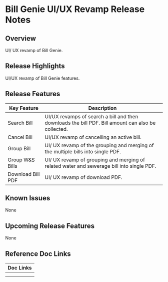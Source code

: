 # Bill Genie UI/UX Revamp Release Notes

## Overview <a href="#overview" id="overview"></a>

UI/ UX revamp of Bill Genie.

## Release Highlights <a href="#release-highlights" id="release-highlights"></a>

UI/UX revamp of Bill Genie features.

## Release Features <a href="#release-features" id="release-features"></a>

| **Key Feature**   | **Description**                                                                                    |
| ----------------- | -------------------------------------------------------------------------------------------------- |
| Search Bill       | UI/UX revamps of search a bill and then downloads the bill PDF. Bill amount can also be collected. |
| Cancel Bill       | UI/UX revamp of cancelling an active bill.                                                         |
| Group Bill        | UI/ UX revamp of the grouping and merging of the multiple bills into single PDF.                   |
| Group W\&S Bills  | UI/ UX revamp of grouping and merging of related water and sewerage bill into single PDF.          |
| Download Bill PDF | UI/ UX revamp of download PDF.                                                                     |

## Known Issues <a href="#known-issues" id="known-issues"></a>

None

## Upcoming Release Features <a href="#upcoming-release-features" id="upcoming-release-features"></a>

None

## Reference Doc Links <a href="#reference-doc-links" id="reference-doc-links"></a>

| **Doc Links** |
| ------------- |
|               |
|               |

&#x20;

